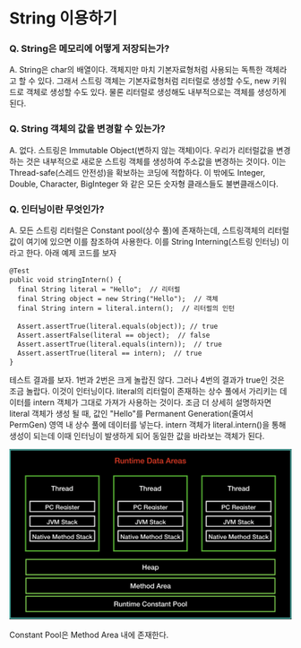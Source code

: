 # String 이용하기

### Q. String은 메모리에 어떻게 저장되는가?

A. String은 char의 배열이다. 객체지만 마치 기본자료형처럼 사용되는 독특한 객체라고 할 수 있다. 그래서 스트링 객체는 기본자료형처럼 리터럴로 생성할 수도, new 키워드로 객체로 생성할 수도 있다. 물론 리터럴로 생성해도 내부적으로는 객체를 생성하게 된다.

### Q. String 객체의 값을 변경할 수 있는가?

A. 없다. 스트링은 Immutable Object(변하지 않는 객체)이다. 우리가 리터럴값을 변경하는 것은 내부적으로 새로운 스트링 객체를 생성하여 주소값을 변경하는 것이다. 이는 Thread-safe(스레드 안전성)을 확보하는 코딩에 적합하다. 이 밖에도 Integer, Double, Character, BigInteger 와 같은 모든 숫자형 클래스들도 불변클래스이다.

### Q. 인터닝이란 무엇인가?

A. 모든 스트링 리터럴은 Constant pool(상수 풀)에 존재하는데, 스트링객체의 리터럴 값이 여기에 있으면 이를 참조하여 사용한다. 이를 String Interning(스트링 인터닝) 이라고 한다. 아래 예제 코드를 보자

```{.java}
@Test
public void stringIntern() {
  final String literal = "Hello";  // 리터럴
  final String object = new String("Hello");  // 객체
  final String intern = literal.intern();  // 리터럴의 인턴
  
  Assert.assertTrue(literal.equals(object)); // true
  Assert.assertFalse(literal == object);  // false
  Assert.assertTrue(literal.equals(intern));  // true
  Assert.assertTrue(literal == intern);  // true
}
```

테스트 결과를 보자. 1번과 2번은 크게 놀랍진 않다. 그러나 4번의 결과가 true인 것은 조금 놀랍다. 이것이 인터닝이다. literal의 리터럴이 존재하는 상수 풀에서 가리키는 데이터를 intern 객체가 그대로 가져가 사용하는 것이다. 조금 더 상세히 설명하자면 literal 객체가 생성 될 때, 값인 "Hello"를 Permanent Generation(줄여서 PermGen) 영역 내 상수 풀에 데이터를 넣는다. intern 객체가 literal.intern()을 통해 생성이 되는데 이때 인터닝이 발생하게 되어 동일한 값을 바라보는 객체가 된다. 

![](./JVM%20구조.png)

Constant Pool은 Method Area 내에 존재한다.
